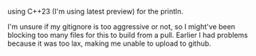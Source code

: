using C++23 (I'm using latest preview) for the println.

I'm unsure if my gitignore is too aggressive or not, so I might've been blocking too many files for this to build from a pull. Earlier I had problems because it was too lax, making me unable to upload to github.
